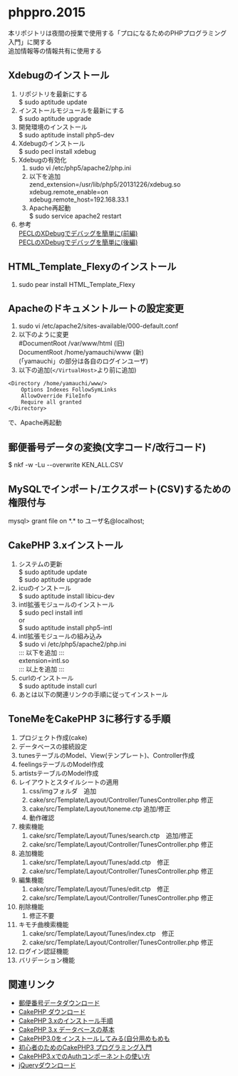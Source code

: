 # phppro.2015

本リポジトリは夜間の授業で使用する「プロになるためのPHPプログラミング入門」に関する  
追加情報等の情報共有に使用する

## Xdebugのインストール

1. リポジトリを最新にする  
$ sudo aptitude update
1. インストールモジュールを最新にする  
$ sudo aptitude upgrade
1. 開発環境のインストール  
$ sudo aptitude install php5-dev
1. Xdebugのインストール  
$ sudo pecl install xdebug
1. Xdebugの有効化
	1. sudo vi /etc/php5/apache2/php.ini
	1. 以下を追加  
	zend_extension=/usr/lib/php5/20131226/xdebug.so  
	xdebug.remote_enable=on  
	xdebug.remote_host=192.168.33.1
	1. Apache再起動  
	$ sudo service apache2 restart
1. 参考  
<a href="http://www.atmarkit.co.jp/ait/articles/1103/31/news106.html" target="_blank">PECLのXDebugでデバッグを簡単に(前編)</a>  
<a href="http://www.atmarkit.co.jp/ait/articles/1105/25/news125.html" target="_blank">PECLのXDebugでデバッグを簡単に(後編)</a>  


## HTML\_Template_Flexyのインストール

1. sudo pear install HTML\_Template_Flexy

## Apacheのドキュメントルートの設定変更

1.  sudo vi /etc/apache2/sites-available/000-default.conf
1. 以下のように変更  
\#DocumentRoot /var/www/html (旧)  
DocumentRoot /home/yamauchi/www (新)  
(「yamauchi」の部分は各自のログインユーザ)
1. 以下の追加(```</VirtualHost>```より前に追加)
```
<Directory /home/yamauchi/www/>
	Options Indexes FollowSymLinks
	AllowOverride FileInfo
	Require all granted
</Directory>
```
で、Apache再起動

## 郵便番号データの変換(文字コード/改行コード)

$ nkf -w -Lu --overwrite KEN_ALL.CSV

## MySQLでインポート/エクスポート(CSV)するための権限付与

mysql> grant file on \*.\* to ユーザ名@localhost;


## CakePHP 3.xインストール

1. システムの更新  
$ sudo aptitude update  
$ sudo aptitude upgrade
1. icuのインストール  
$ sudo aptitude install libicu-dev
1. intl拡張モジュールのインストール  
$ sudo pecl install intl  
or  
$ sudo aptitude install php5-intl
1. intl拡張モジュールの組み込み  
$ sudo vi /etc/php5/apache2/php.ini  
::: 以下を追加 :::  
extension=intl.so  
::: 以上を追加 :::  
1. curlのインストール  
$ sudo aptitude install curl
1. あとは以下の関連リンクの手順に従ってインストール

## ToneMeをCakePHP 3に移行する手順

1. プロジェクト作成(cake)
1. データベースの接続設定
1. tunesテーブルのModel、View(テンプレート)、Controller作成
1. feelingsテーブルのModel作成
1. artistsテーブルのModel作成
1. レイアウトとスタイルシートの適用
	1. css/imgフォルダ　追加
	1. cake/src/Template/Layout/Controller/TunesController.php 修正
	1. cake/src/Template/Layout/toneme.ctp 追加/修正
	1. 動作確認
1. 検索機能
	1. cake/src/Template/Layout/Tunes/search.ctp　追加/修正
	1. cake/src/Template/Layout/Controller/TunesController.php 修正
1. 追加機能
	1. cake/src/Template/Layout/Tunes/add.ctp　修正
	1. cake/src/Template/Layout/Controller/TunesController.php 修正
1. 編集機能
	1. cake/src/Template/Layout/Tunes/edit.ctp　修正
	1. cake/src/Template/Layout/Controller/TunesController.php 修正
1. 削除機能
	1. 修正不要
1. キモチ曲検索機能
	1. cake/src/Template/Layout/Tunes/index.ctp　修正
	1. cake/src/Template/Layout/Controller/TunesController.php 修正
1. ログイン認証機能
1. バリデーション機能

## 関連リンク

- <a href="http://www.post.japanpost.jp/zipcode/dl/kogaki-zip.html" target="_blank">郵便番号データダウンロード</a>
- <a href="https://github.com/cakephp/cakephp/tags" target="_blank">CakePHP ダウンロード</a>
- <a href="http://book.cakephp.org/3.0/ja/installation.html" target="_blank">CakePHP 3.xのインストール手順</a>
- <a href="http://book.cakephp.org/3.0/ja/orm/database-basics.html" target="_blank">CakePHP 3.x データベースの基本</a>
- <a href="http://qiita.com/ysnsyks2/items/176cfddbdf1f79d65a75" target="_blank">CakePHP3.0をインストールしてみる(自分用めもめも</a>
- <a href="http://libro.tuyano.com/index2?id=4536003" target="_blank">初心者のためのCakePHP3 プログラミング入門</a>
- <a href="http://jmatsuzaki.com/archives/16505" target="_blank">CakePHP3.xでのAuthコンポーネントの使い方</a>
- <a href="http://jquery.com/download/" target="_blank">jQueryダウンロード</a>